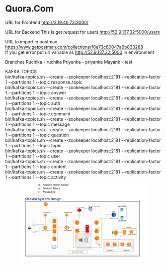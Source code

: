 # Quora.Com

URL for Frontend
http://3.19.40.73:3000/

URL for Backend
This is get request for users
http://52.9.137.32:5000/users

URL to import in postman
https://www.getpostman.com/collections/f0e73c80047a6b833288  
If you get error put url variable as http://52.9.137.32:5000 in environment

Branches
Ruchika - ruchika
Priyanka - priyanka
Mayank - test

KAFKA TOPICS  
bin/kafka-topics.sh --create --zookeeper localhost:2181 --replication-factor 1 --partitions 1 --topic response_topic  
bin/kafka-topics.sh --create --zookeeper localhost:2181 --replication-factor 1 --partitions 1 --topic answer  
bin/kafka-topics.sh --create --zookeeper localhost:2181 --replication-factor 1 --partitions 1 --topic auth  
bin/kafka-topics.sh --create --zookeeper localhost:2181 --replication-factor 1 --partitions 1 --topic comment  
bin/kafka-topics.sh --create --zookeeper localhost:2181 --replication-factor 1 --partitions 1 --topic message  
bin/kafka-topics.sh --create --zookeeper localhost:2181 --replication-factor 1 --partitions 1 --topic question  
bin/kafka-topics.sh --create --zookeeper localhost:2181 --replication-factor 1 --partitions 1 --topic topic  
bin/kafka-topics.sh --create --zookeeper localhost:2181 --replication-factor 1 --partitions 1 --topic user  
bin/kafka-topics.sh --create --zookeeper localhost:2181 --replication-factor 1 --partitions 1 --topic content  
bin/kafka-topics.sh --create --zookeeper localhost:2181 --replication-factor 1 --partitions 1 --topic activity  



<div align="center">
    <img src="QuoraArchitecture.png" width="400px"</img> 
</div
